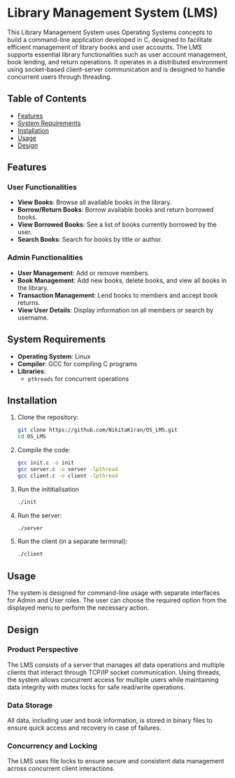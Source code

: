 
# Library Management System (LMS)

This Library Management System uses Operating Systems concepts to build a command-line application developed in C, designed to facilitate efficient management of library books and user accounts. The LMS supports essential library functionalities such as user account management, book lending, and return operations. It operates in a distributed environment using socket-based client-server communication and is designed to handle concurrent users through threading.

## Table of Contents

- [Features](#features)
- [System Requirements](#system-requirements)
- [Installation](#installation)
- [Usage](#usage)
- [Design](#design)

## Features

### User Functionalities
- **View Books**: Browse all available books in the library.
- **Borrow/Return Books**: Borrow available books and return borrowed books.
- **View Borrowed Books**: See a list of books currently borrowed by the user.
- **Search Books**: Search for books by title or author.

### Admin Functionalities
- **User Management**: Add or remove members.
- **Book Management**: Add new books, delete books, and view all books in the library.
- **Transaction Management**: Lend books to members and accept book returns.
- **View User Details**: Display information on all members or search by username.

## System Requirements

- **Operating System**: Linux
- **Compiler**: GCC for compiling C programs
- **Libraries**: 
  - `pthreads` for concurrent operations

## Installation

1. Clone the repository:
   ```bash
   git clone https://github.com/NikitaKiran/OS_LMS.git
   cd OS_LMS
   ```

2. Compile the code:
   ```bash
   gcc init.c -o init
   gcc server.c -o server -lpthread
   gcc client.c -o client -lpthread
   ```
3. Run the inititialisation
   ```bash
   ./init
   ```

4. Run the server:
   ```bash
   ./server
   ```

5. Run the client (in a separate terminal):
   ```bash
   ./client
   ```

## Usage

The system is designed for command-line usage with separate interfaces for Admin and User roles. The user can choose the required option from the displayed menu to perform the necessary action.

## Design

### Product Perspective
The LMS consists of a server that manages all data operations and multiple clients that interact through TCP/IP socket communication. Using threads, the system allows concurrent access for multiple users while maintaining data integrity with mutex locks for safe read/write operations.

### Data Storage
All data, including user and book information, is stored in binary files to ensure quick access and recovery in case of failures.

### Concurrency and Locking
The LMS uses file locks to ensure secure and consistent data management across concurrent client interactions.


